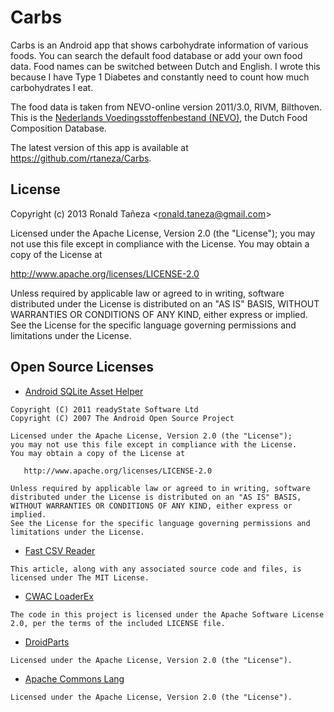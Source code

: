Carbs
=====

Carbs is an Android app that shows carbohydrate information of various foods. 
You can search the default food database or add your own food data.
Food names can be switched between Dutch and English.
I wrote this because I have Type 1 Diabetes and constantly need to count how much carbohydrates I eat.

The food data is taken from NEVO-online version 2011/3.0, RIVM, Bilthoven. This is the [Nederlands Voedingsstoffenbestand (NEVO)](http://www.rivm.nl/Onderwerpen/Onderwerpen/N/Nederlands_Voedingsstoffenbestand), the Dutch Food Composition Database.

The latest version of this app is available at <https://github.com/rtaneza/Carbs>.


License
-------
Copyright (c) 2013 Ronald Tañeza &lt;<ronald.taneza@gmail.com>&gt;

Licensed under the Apache License, Version 2.0 (the "License");
you may not use this file except in compliance with the License.
You may obtain a copy of the License at

   http://www.apache.org/licenses/LICENSE-2.0

Unless required by applicable law or agreed to in writing, software
distributed under the License is distributed on an "AS IS" BASIS,
WITHOUT WARRANTIES OR CONDITIONS OF ANY KIND, either express or implied.
See the License for the specific language governing permissions and
limitations under the License.


Open Source Licenses
--------------------

* [Android SQLite Asset Helper](https://github.com/jgilfelt/android-sqlite-asset-helper)

```
Copyright (C) 2011 readyState Software Ltd
Copyright (C) 2007 The Android Open Source Project

Licensed under the Apache License, Version 2.0 (the "License");
you may not use this file except in compliance with the License.
You may obtain a copy of the License at

   http://www.apache.org/licenses/LICENSE-2.0

Unless required by applicable law or agreed to in writing, software
distributed under the License is distributed on an "AS IS" BASIS,
WITHOUT WARRANTIES OR CONDITIONS OF ANY KIND, either express or implied.
See the License for the specific language governing permissions and
limitations under the License.
```

* [Fast CSV Reader](http://www.codeproject.com/Articles/9258/A-Fast-CSV-Reader)

```
This article, along with any associated source code and files, is licensed under The MIT License.
```

* [CWAC LoaderEx](https://github.com/commonsguy/cwac-loaderex)

```
The code in this project is licensed under the Apache Software License 2.0, per the terms of the included LICENSE file.
```

* [DroidParts](https://github.com/yanchenko/droidparts)

```
Licensed under the Apache License, Version 2.0 (the "License").
```

* [Apache Commons Lang](http://commons.apache.org/proper/commons-lang)

```
Licensed under the Apache License, Version 2.0 (the "License").
```
